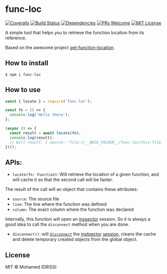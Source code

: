 # func-loc

[![Coveralls][coverage-badge]][coverage]
[![Build Status][travis-badge]][travis]
[![Dependencies][dependencies-badge]][dependencies]
[![PRs Welcome][prs-badge]][prs]
[![MIT License][license-badge]][license]

A simple tool that helps you to retrieve the function location from its reference.

Based on the awesome project [get-function-location](https://github.com/rwjblue/get-function-location).

## How to install

```
$ npm i func-loc
```

## How to use

```js
const { locate } = require('func-loc');

const fn = () => {
  console.log('Hello there');
};

(async () => {
  const result = await locate(fn);
  console.log(result);
  // Will result: { source: 'file://__BASE_FOLDER__/func-loc/this-file.js', line: 3, column: 12 }
})();
```

## APIs:

* `locate(fn: Function)`: Will retrieve the location of a given function, and will cache it so that the second call will be faster.

The result of the call will an object that contains these attributes:

- `source`: The source file
- `line`: The line where the function was defined
- `column`: The exact column where the function was declared

Internally, this function will open an [inspector](https://nodejs.org/api/inspector.html) session. So it is always a good idea to call the `disconnect` method when you are done.

* `disconnect()`: will [`disconnect`](https://nodejs.org/api/inspector.html#inspector_session_disconnect) the [instpector](https://nodejs.org/api/inspector.html) [session](https://nodejs.org/api/inspector.html#inspector_class_inspector_session), cleans the cache and delete temporary created objects from the global object. 

## License

MIT © Mohamed IDRISSI

[coverage-badge]: https://coveralls.io/repos/github/midrissi/func-loc/badge.svg?branch=master
[coverage]: https://coveralls.io/github/midrissi/func-loc?branch=master
[travis-badge]: https://travis-ci.org/midrissi/func-loc.svg?branch=master
[travis]: https://travis-ci.org/midrissi/func-loc
[dependencies-badge]: https://david-dm.org/midrissi/func-loc/status.svg
[dependencies]: https://david-dm.org/midrissi/func-loc
[prs-badge]: https://img.shields.io/badge/PRs-welcome-brightgreen.svg?style=flat-square
[prs]: http://makeapullrequest.com
[license-badge]: https://img.shields.io/badge/license-MIT-blue.svg?style=flat-square
[license]: https://github.com/midrissi/func-loc/blob/master/LICENSE
